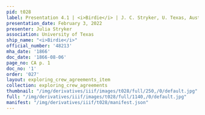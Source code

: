 ```yaml
---
pid: t028
label: Presentation 4.1 | <i>Birdie</i> | J. C. Stryker, U. Texas, Austin | 1
presentation_date: February 3, 2022
presenter: Julia Stryker
association: University of Texas
ship_name: "<i>Birdie</i>"
official_number: '48213'
mha_date: '1866'
doc_date: '1866-08-06'
page_no: CA p. 1
doc_no: '1'
order: '027'
layout: exploring_crew_agreements_item
collection: exploring_crew_agreements
thumbnail: "/img/derivatives/iiif/images/t028/full/250,/0/default.jpg"
full: "/img/derivatives/iiif/images/t028/full/1140,/0/default.jpg"
manifest: "/img/derivatives/iiif/t028/manifest.json"
---
```

